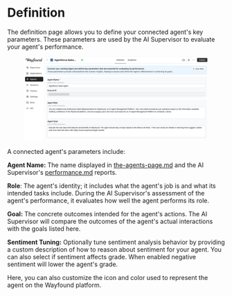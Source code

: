 # Definition

The definition page allows you to define your connected agent's key parameters. These parameters are used by the AI Supervisor to evaluate your agent's performance.

<figure><img src="../.gitbook/assets/image (1).png" alt=""><figcaption></figcaption></figure>

A connected agent's parameters include:

**Agent Name:** The name displayed in [the-agents-page.md](the-agents-page.md "mention") and the AI Supervisor's [performance.md](../supervisor/performance.md "mention") reports.

**Role**: The agent's identity; it includes what the agent's job is and what its intended tasks include. During the AI Supervisor's assessment of the agent's performance, it evaluates how well the agent performs its role.

**Goal:** The concrete outcomes intended for the agent's actions. The AI Supervisor will compare the outcomes of the agent's actual interactions with the goals listed here.

**Sentiment Tuning:** Optionally tune sentiment analysis behavior by providing a custom description of how to reason about sentiment for your agent. You can also select if sentiment affects grade. When enabled negative sentiment will lower the agent's grade.

Here, you can also customize the icon and color used to represent the agent on the Wayfound platform.
